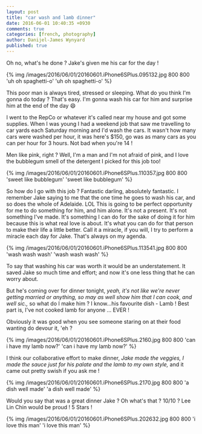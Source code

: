 ```yaml
---
layout: post
title: "car wash and lamb dinner"
date: 2016-06-01 10:40:35 +0930
comments: true
categories: [french, photography]
author: Danijel-James Wynyard
published: true
---
```

Oh no, what's he done ? Jake's given me his car for the day !

{% img /images/2016/06/01/20160601.iPhone6SPlus.095132.jpg 800 800 'uh oh spaghetti-o' 'uh oh spaghetti-o' %}

This poor man is always tired, stressed or sleeping. What do you think I'm gonna do today ? That's easy. I'm gonna wash his car for him and surprise him at the end of the day 😄

I went to the RepCo or whatever it's called near my house and got some supplies. When I was young I had a weekend job that saw me travelling to car yards each Saturday morning and I'd wash the cars. It wasn't how many cars were washed per hour, it was here's $150, go was as many cars as you can per hour for 3 hours. Not bad when you're 14 !

Men like pink, right ? Well, I'm a man and I'm not afraid of pink, and I love the bubblegum smell of the detergent I picked for this job too! 

{% img /images/2016/06/01/20160601.iPhone6SPlus.110357.jpg 800 800 'sweet like bubblegum' 'sweet like bubblegum' %}

So how do I go with this job ? Fantastic darling, absolutely fantastic. I remember Jake saying to me that the one time he goes to wash his car, and so does the whole of Adelaide. LOL This is going to be perfect opportunity for me to do something for him, and him alone. It's not a present. It's not something I've made. It's something I can do for the sake of doing it for him because this is what real love is about. It's what you can do for that person to make their life a little better. Call it a miracle, if you will, I try to perform a miracle each day for Jake. That's always on my agenda.

{% img /images/2016/06/01/20160601.iPhone6SPlus.113541.jpg 800 800 'wash wash wash' 'wash wash wash' %}

To say that washing his car was worth it would be an understatement. It saved Jake so much time and effort; and now it's one less thing that he can worry about.

But he's coming over for dinner tonight, _yeah, it's not like we're never getting married or anything, so may as well show him that I can cook, and well sic.,_ so what do I make him ? I know...his favourite dish - Lamb ! Best part is, I've not cooked lamb for anyone ... EVER !

Obviously it was good when you see someone staring on at their food wanting do devour it, 'eh ?

{% img /images/2016/06/01/20160601.iPhone6SPlus.2160.jpg 800 800 'can i have my lamb now?' 'can i have my lamb now?' %}

I think our collaborative effort to make dinner, _Jake made the veggies, I made the sauce just for his palate and the lamb to my own style,_ and it came out pretty swish if you ask me !

{% img /images/2016/06/01/20160601.iPhone6SPlus.2170.jpg 800 800 'a dish well made' 'a dish well made' %}

Would you say that was a great dinner Jake ? Oh what's that ? 10/10 ? Lee Lin Chin would be proud ! 5 Stars !

{% img /images/2016/06/01/20160601.iPhone6SPlus.202632.jpg 800 800 'i love this man' 'i love this man' %}
